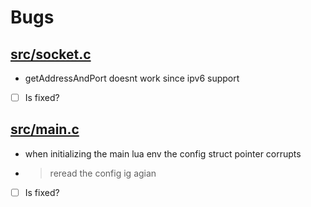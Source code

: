 # Bugs

## [src/socket.c](OwnSample-hash/simpleHttp/blob/main/src/socket.c#L107-L121)
- getAddressAndPort doesnt work since ipv6 support
- [ ] Is fixed?

## [src/main.c](src/main.c#L45)
- when initializing the main lua env the config struct pointer corrupts
- > reread the config ig agian
- [ ] Is fixed?
